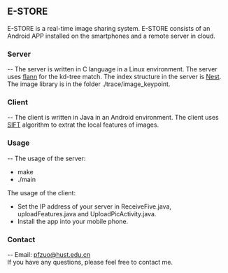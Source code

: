 ## E-STORE

E-STORE is  a real-time image sharing system. E-STORE consists of an Android APP installed on the smartphones and a remote server in cloud.

### Server
--
The server is written in C language in a Linux environment. The server uses [flann](http://www.cs.ubc.ca/research/flann/) for the kd-tree match. The index structure in  the server is [Nest](https://github.com/rightpeter/DSSE.git). The image library is in the folder ./trace/image_keypoint.

### Client
--
The client is written in Java in an Android environment. The client uses [SIFT](http://en.wikipedia.org/wiki/Scale-invariant_feature_transform) algorithm to extrat the local features of images. 

### Usage
--
The usage of the server:
  - make
  - ./main

The usage of the client:
  - Set the IP address of your server in ReceiveFive.java, uploadFeatures.java and UploadPicActivity.java.
  - Install the app into your mobile phone.

### Contact
--
Email:  pfzuo@hust.edu.cn  
If you have any questions, please feel free to contact me.

